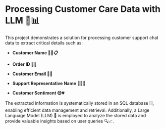 # Processing Customer Care Data with LLM 🤖📊

This project demonstrates a solution for processing customer support chat data to extract critical details such as:

- **Customer Name 🧑‍💼📋**

- **Order ID 🛒🔢**

- **Customer Email 📧💬**

- **Support Representative Name 🧑‍💻🤝**

- **Customer Sentiment 😊💔**

The extracted information is systematically stored in an SQL database 🗄️, enabling efficient data management and retrieval. Additionally, a Large Language Model (LLM) 🤖 is employed to analyze the stored data and provide valuable insights based on user queries 🔍📈.
